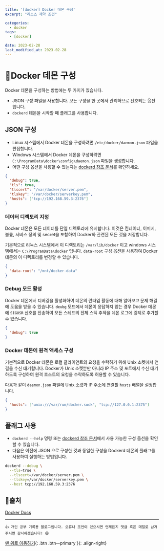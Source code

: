 ```yaml
---
title: '[docker] Docker 데몬 구성'
excerpt: "리소스 제약 조건"

categories:
  - docker
tags: 
  - [docker]

date: 2023-02-28
last_modified_at: 2023-02-28
---
```


# 🎯Docker 데몬 구성
Docker 데몬을 구성하는 방법에는 두 가지가 있습니다.
- JSON 구성 파일을 사용합니다. 모든 구성을 한 곳에서 관리하므로 선호되는 옵션입니다.
- `dockerd` 데몬을 시작할 때 플래그를 사용합니다.

## JSON 구성
- Linux 시스템에서 Docker 데몬을 구성하려면 `/etc/docker/daemon.json` 파일을 편집합니다.
- Windows 시스템에서 Docker 데몬을 구성하려면 `C:\ProgramData\docker\config\daemon.json` 파일을 생성합니다.
- 어떤 구성 옵션을 사용할 수 있는지는 [dockerd 참조 문서](https://docs.docker.com/engine/reference/commandline/dockerd/#daemon-configuration-file)를 확인하세요.

```json
{
  "debug": true,
  "tls": true,
  "tlscert": "/var/docker/server.pem",
  "tlskey": "/var/docker/serverkey.pem",
  "hosts": ["tcp://192.168.59.3:2376"]
}
```

### 데이터 디렉토리 지정
Docker 데몬은 모든 데이터를 단일 디렉토리에 유지합니다. 이것은 컨테이너, 이미지, 볼륨, 서비스 정의 및 secret을 포함하여 Docker와 관련된 모든 것을 저장합니다.

기본적으로 리눅스 시스템에서 이 디렉토리는 `/var/lib/docker` 이고 windows 시스템에서는 `C:\ProgramData\docker` 입니다. `data-root` 구성 옵션을 사용하여 Docker 데몬의 이 디렉토리를 변경할 수 있습니다.

```json
{
  "data-root": "/mnt/docker-data"
}
```

### Debug 모드 활성
Docker 데몬에서 디버깅을 활성화하여 데몬의 런타임 활동에 대해 알아보고 문제 해결에 도움을 받을 수 있습니다. `deubg` 모드에서 데몬이 응답하지 않는 경우 Docker 데몬에 `SIGUSR` 신호를 전송하여 모든 스레드의 전체 스택 추적을 데몬 로그에 강제로 추가할 수 있습니다.

```json
{
  "debug": true
}
```

### Docker 데몬에 원격 액세스 구성
기본적으로 Docker 데몬은 로컬 클라이언트의 요청을 수락하기 위해 Unix 소켓에서 연결을 수신 대기합니다. Docker가 Unix 소켓뿐만 아니라 IP 주소 및 포트에서 수신 대기하도록 구성하여 원격 호스트의 요청을 수락하도록 허용할 수 있습니다. 

다음과 같이 `daemon.json` 파일에 Unix 소켓과 IP 주소에 연결할 `hosts` 배열을 설정합니다. 
```json
{
  "hosts": ["unix:///var/run/docker.sock", "tcp://127.0.0.1:2375"]
}
```

## 플래그 사용
- `dockerd --help` 명령 또는 [dockerd 참조 문서](https://docs.docker.com/engine/reference/commandline/dockerd/#daemon-configuration-file)에서 사용 가능한 구성 옵션을 확인할 수 있습니다.
- 다음은 이전에 JSON 으로 구성한 것과 동일한 구성을 Dockerd 데몬의 플래그를 사용하여 실행하는 방법입니다.

```bash
dockerd --debug \
  --tls=true \
  --tlscert=/var/docker/server.pem \
  --tlskey=/var/docker/serverkey.pem \
  --host tcp://192.168.59.3:2376
```

## 📌출처
[Docker Docs](https://docs.docker.com/config/daemon/)

***
    👍 개인 공부 기록용 블로그입니다. 오류나 조언이 있으시면 언제든지 댓글 혹은 메일로 남겨주시면 감사하겠습니다! 😄

[맨 위로 이동하기](#){: .btn .btn--primary }{: .align-right}